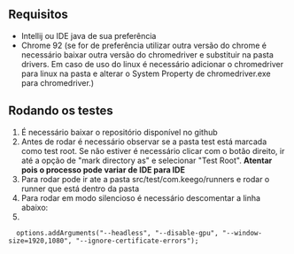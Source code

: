 
## Requisitos

 - Intellij ou IDE java de sua preferência
 - Chrome 92 (se for de preferência utilizar outra versão do chrome é necessário baixar outra versão do chromedriver e substituir na pasta drivers. Em caso de uso do linux é necessário adicionar o chromedriver para linux na pasta e alterar o System Property de chromedriver.exe para chromedriver.)

## Rodando os testes 

 1. É necessário baixar o repositório disponível no github
 2. Antes de rodar é necessário observar se a pasta test está marcada como test root. Se não estiver é necessário clicar com o botão direito, ir até a opção de "mark directory as" e selecionar "Test Root". **Atentar pois o processo pode variar de IDE para IDE**
 3. Para rodar pode ir ate a pasta src/test/com.keego/runners e rodar o runner que está dentro da pasta
 4. Para rodar em modo silencioso é necessário descomentar a linha abaixo:
 5. 

      options.addArguments("--headless", "--disable-gpu", "--window-size=1920,1080", "--ignore-certificate-errors");


